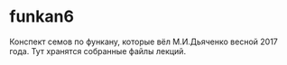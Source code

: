 # funkan6
Конспект семов по функану, которые вёл М.И.Дьяченко весной 2017 года.
Тут хранятся собранные файлы лекций.
